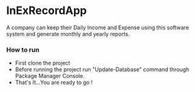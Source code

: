 # InExRecordApp

A company can keep their Daily Income and Expense using this software system and generate monthly and yearly reports. 

### How to run ###

* First clone the project
* Before running the project run "Update-Database" command through Package Manager Console.
* That's It...You are ready to go !

